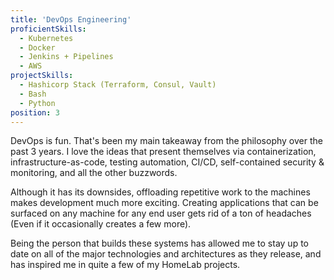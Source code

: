 ```yaml
---
title: 'DevOps Engineering'
proficientSkills:
  - Kubernetes
  - Docker
  - Jenkins + Pipelines
  - AWS
projectSkills:
  - Hashicorp Stack (Terraform, Consul, Vault)
  - Bash
  - Python
position: 3
---
```


DevOps is fun. That's been my main takeaway from the philosophy over the past 3 years.
I love the ideas that present themselves via containerization, infrastructure-as-code, testing automation, CI/CD, self-contained security & monitoring, and all the other buzzwords.

Although it has its downsides, offloading repetitive work to the machines makes development much more exciting.
Creating applications that can be surfaced on any machine for any end user gets rid of a ton of headaches (Even if it occasionally creates a few more).

Being the person that builds these systems has allowed me to stay up to date on all of the major technologies and architectures as they release, and has inspired me in
quite a few of my HomeLab projects.
